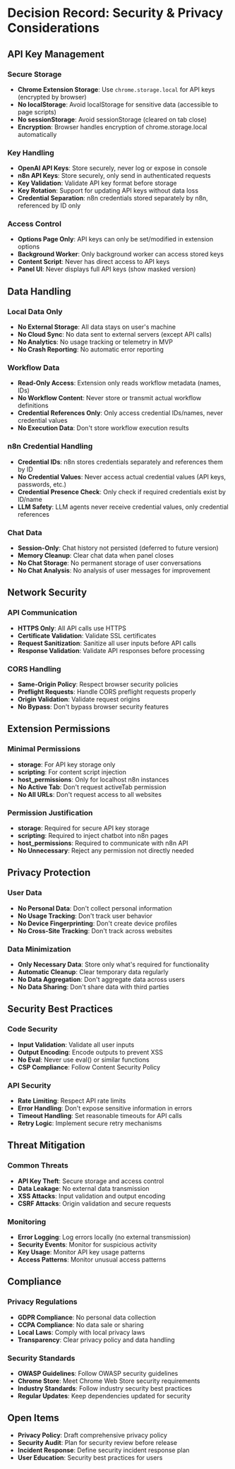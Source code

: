 # Decision Record: Security & Privacy Considerations

## API Key Management

### Secure Storage
- **Chrome Extension Storage**: Use `chrome.storage.local` for API keys (encrypted by browser)
- **No localStorage**: Avoid localStorage for sensitive data (accessible to page scripts)
- **No sessionStorage**: Avoid sessionStorage (cleared on tab close)
- **Encryption**: Browser handles encryption of chrome.storage.local automatically

### Key Handling
- **OpenAI API Keys**: Store securely, never log or expose in console
- **n8n API Keys**: Store securely, only send in authenticated requests
- **Key Validation**: Validate API key format before storage
- **Key Rotation**: Support for updating API keys without data loss
- **Credential Separation**: n8n credentials stored separately by n8n, referenced by ID only

### Access Control
- **Options Page Only**: API keys can only be set/modified in extension options
- **Background Worker**: Only background worker can access stored keys
- **Content Script**: Never has direct access to API keys
- **Panel UI**: Never displays full API keys (show masked version)

## Data Handling

### Local Data Only
- **No External Storage**: All data stays on user's machine
- **No Cloud Sync**: No data sent to external servers (except API calls)
- **No Analytics**: No usage tracking or telemetry in MVP
- **No Crash Reporting**: No automatic error reporting

### Workflow Data
- **Read-Only Access**: Extension only reads workflow metadata (names, IDs)
- **No Workflow Content**: Never store or transmit actual workflow definitions
- **Credential References Only**: Only access credential IDs/names, never credential values
- **No Execution Data**: Don't store workflow execution results

### n8n Credential Handling
- **Credential IDs**: n8n stores credentials separately and references them by ID
- **No Credential Values**: Never access actual credential values (API keys, passwords, etc.)
- **Credential Presence Check**: Only check if required credentials exist by ID/name
- **LLM Safety**: LLM agents never receive credential values, only credential references

### Chat Data
- **Session-Only**: Chat history not persisted (deferred to future version)
- **Memory Cleanup**: Clear chat data when panel closes
- **No Chat Storage**: No permanent storage of user conversations
- **No Chat Analysis**: No analysis of user messages for improvement

## Network Security

### API Communication
- **HTTPS Only**: All API calls use HTTPS
- **Certificate Validation**: Validate SSL certificates
- **Request Sanitization**: Sanitize all user inputs before API calls
- **Response Validation**: Validate API responses before processing

### CORS Handling
- **Same-Origin Policy**: Respect browser security policies
- **Preflight Requests**: Handle CORS preflight requests properly
- **Origin Validation**: Validate request origins
- **No Bypass**: Don't bypass browser security features

## Extension Permissions

### Minimal Permissions
- **storage**: For API key storage only
- **scripting**: For content script injection
- **host_permissions**: Only for localhost n8n instances
- **No Active Tab**: Don't request activeTab permission
- **No All URLs**: Don't request access to all websites

### Permission Justification
- **storage**: Required for secure API key storage
- **scripting**: Required to inject chatbot into n8n pages
- **host_permissions**: Required to communicate with n8n API
- **No Unnecessary**: Reject any permission not directly needed

## Privacy Protection

### User Data
- **No Personal Data**: Don't collect personal information
- **No Usage Tracking**: Don't track user behavior
- **No Device Fingerprinting**: Don't create device profiles
- **No Cross-Site Tracking**: Don't track across websites

### Data Minimization
- **Only Necessary Data**: Store only what's required for functionality
- **Automatic Cleanup**: Clear temporary data regularly
- **No Data Aggregation**: Don't aggregate data across users
- **No Data Sharing**: Don't share data with third parties

## Security Best Practices

### Code Security
- **Input Validation**: Validate all user inputs
- **Output Encoding**: Encode outputs to prevent XSS
- **No Eval**: Never use eval() or similar functions
- **CSP Compliance**: Follow Content Security Policy

### API Security
- **Rate Limiting**: Respect API rate limits
- **Error Handling**: Don't expose sensitive information in errors
- **Timeout Handling**: Set reasonable timeouts for API calls
- **Retry Logic**: Implement secure retry mechanisms

## Threat Mitigation

### Common Threats
- **API Key Theft**: Secure storage and access control
- **Data Leakage**: No external data transmission
- **XSS Attacks**: Input validation and output encoding
- **CSRF Attacks**: Origin validation and secure requests

### Monitoring
- **Error Logging**: Log errors locally (no external transmission)
- **Security Events**: Monitor for suspicious activity
- **Key Usage**: Monitor API key usage patterns
- **Access Patterns**: Monitor unusual access patterns

## Compliance

### Privacy Regulations
- **GDPR Compliance**: No personal data collection
- **CCPA Compliance**: No data sale or sharing
- **Local Laws**: Comply with local privacy laws
- **Transparency**: Clear privacy policy and data handling

### Security Standards
- **OWASP Guidelines**: Follow OWASP security guidelines
- **Chrome Store**: Meet Chrome Web Store security requirements
- **Industry Standards**: Follow industry security best practices
- **Regular Updates**: Keep dependencies updated for security

## Open Items
- **Privacy Policy**: Draft comprehensive privacy policy
- **Security Audit**: Plan for security review before release
- **Incident Response**: Define security incident response plan
- **User Education**: Security best practices for users
